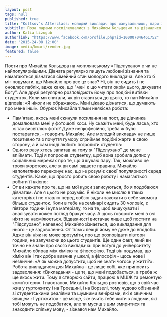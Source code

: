 ```yaml
---
layout: post
tags: null
published: true
title: "Koltsov’s Afterclass: молодий викладач про шанувальниць, пари і гуртожиток"
subtitle: Поза парами поспілкувалися з Михайлом Кольцовим та дізналися відповіді на найцікавіші запитання
author: Katia Lizogub
authorlink: "https://www.facebook.com/profile.php?id=100007046461752"
date: "2015-24-08 12:00"
image: media/kmart/render.jpg
featured: false
---
```


Пости про Михайла Кольцова на могилянському «Підслухано» є чи не найпопулярнішими. Дівчата регулярно пишуть любовні зізнання та намагаються дізнатися сімейний стан молодого викладача. Але хто б міг подумати, що Михайло про все це знає? Ні, він не сидить і не оновлює паблік, адже каже, що "мені є що читати окрім цього, дякувати Богу". Але друзі регулярно розповідають йому про подібні витівки студенток. Коли ми спитали, як він ставиться до цього, то пан Михайло відповів: «Я ніколи не ображаюсь. Мені цікаво дізнатися, що думають про мене інші». Обурює Михайла тільки неякісна робота:
- Пам'ятаю, якось мені скинули посилання на пост, де дівчинка домалювала мені у фотошопі коси. Ну скажіть мені, будь ласка, хто ж так висвітлює фото? Дуже непрофесійно, треба ж було постаратися, - говорить Михайло.
Але молодий  викладач не лише позитивно та з почуття гумору сприймає подібні жарти в свою сторону, а й сам іноді любить потролити студентів:
 - Одного разу хтось запитав на тому ж "Підслухано" де мене впіймати. Тоді я попросив студентку, щоб вона зробила допис у соціальних мережах про те, що я шукаю пару. Так, можливо це трохи жорстоко, але ж ви самі задаєте правила.
Михайло наполегливо переконує нас, що не розуміє своєї популярності серед студентів. Каже, що просто робить свою роботу і намагається робити її якісно:
- От ви кажете про те, що на мої курси записуються, бо я подобаюся дівчатам. Але я цього не розумію. Я ніколи не мислю в таких категоріях і не ставлю перед собою задач закохати в себе якомога більше студенток. Коли в тебе на семінарі сидить 30 чоловік, є півтори години і купа матеріалу, то на те, щоб вишукувати і аналізувати кожен погляд бракує часу. А щось говорити мені в очі ніхто не насмілюється. Відважності вистачає лише щоб постити на "Підслухано", напевно:) 
Михайло зізнається, що викладання для нього - це задоволення. От тільки лекції йому не дуже до вподоби. Адже він ніяк не може зрозуміти, про що розповідати півтори години, не залучаючи до цього студентів. 
Ще один факт, який ви точно не знали про свого викладача: при вступі до університету Михайло обирав  між хімією та філософією. Тоді він подумав, що хімію він і так добре вивчив у школі, а філософія - щось нове і незвичне: «А як можна допустити, щоб не знати чогось у житті?».
Робота викладачем для Михайла – це лише хобі, яке приносить задоволення: «Викладання - це те, що мені подобається, а треба ж ще якось жити. Тому я створюю сайти, працюю в МШЖ та ремонтую комп’ютери».
І наостанок, Михайло Кольцов розповів, що в свій час жив у гуртожитку і на Троєщині, і на Ворзелі, тому чудово обізнаний зі студентськими реаліями та шумними вечірками, які є звичним явищем.:
Гуртожиток - це місце, яке вчить тебе жити з людьми, які тобі можуть не подобатися, але ти мусиш з цим змиритися та знаходити спільну мову, - зізнався нам Михайло.

